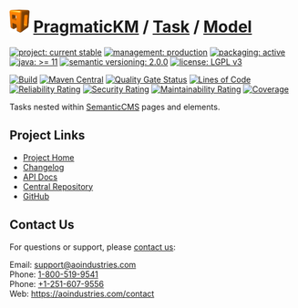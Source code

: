 # [<img src="ao-logo.png" alt="AO Logo" width="35" height="40">](https://github.com/ao-apps) [PragmaticKM](https://github.com/ao-apps/pragmatickm) / [Task](https://github.com/ao-apps/pragmatickm-task) / [Model](https://github.com/ao-apps/pragmatickm-task-model)

[![project: current stable](https://pragmatickm.com/ao-badges/project-current-stable.svg)](https://aoindustries.com/life-cycle#project-current-stable)
[![management: production](https://pragmatickm.com/ao-badges/management-production.svg)](https://aoindustries.com/life-cycle#management-production)
[![packaging: active](https://pragmatickm.com/ao-badges/packaging-active.svg)](https://aoindustries.com/life-cycle#packaging-active)  
[![java: &gt;= 11](https://pragmatickm.com/ao-badges/java-11.svg)](https://docs.oracle.com/en/java/javase/11/)
[![semantic versioning: 2.0.0](https://pragmatickm.com/ao-badges/semver-2.0.0.svg)](https://semver.org/spec/v2.0.0.html)
[![license: LGPL v3](https://pragmatickm.com/ao-badges/license-lgpl-3.0.svg)](https://www.gnu.org/licenses/lgpl-3.0)

[![Build](https://github.com/ao-apps/pragmatickm-task-model/workflows/Build/badge.svg?branch=1.x)](https://github.com/ao-apps/pragmatickm-task-model/actions?query=workflow%3ABuild)
[![Maven Central](https://maven-badges.herokuapp.com/maven-central/com.pragmatickm/pragmatickm-task-model/badge.svg)](https://maven-badges.herokuapp.com/maven-central/com.pragmatickm/pragmatickm-task-model)
[![Quality Gate Status](https://sonarcloud.io/api/project_badges/measure?branch=1.x&project=com.pragmatickm%3Apragmatickm-task-model&metric=alert_status)](https://sonarcloud.io/dashboard?branch=1.x&id=com.pragmatickm%3Apragmatickm-task-model)
[![Lines of Code](https://sonarcloud.io/api/project_badges/measure?branch=1.x&project=com.pragmatickm%3Apragmatickm-task-model&metric=ncloc)](https://sonarcloud.io/component_measures?branch=1.x&id=com.pragmatickm%3Apragmatickm-task-model&metric=ncloc)  
[![Reliability Rating](https://sonarcloud.io/api/project_badges/measure?branch=1.x&project=com.pragmatickm%3Apragmatickm-task-model&metric=reliability_rating)](https://sonarcloud.io/component_measures?branch=1.x&id=com.pragmatickm%3Apragmatickm-task-model&metric=Reliability)
[![Security Rating](https://sonarcloud.io/api/project_badges/measure?branch=1.x&project=com.pragmatickm%3Apragmatickm-task-model&metric=security_rating)](https://sonarcloud.io/component_measures?branch=1.x&id=com.pragmatickm%3Apragmatickm-task-model&metric=Security)
[![Maintainability Rating](https://sonarcloud.io/api/project_badges/measure?branch=1.x&project=com.pragmatickm%3Apragmatickm-task-model&metric=sqale_rating)](https://sonarcloud.io/component_measures?branch=1.x&id=com.pragmatickm%3Apragmatickm-task-model&metric=Maintainability)
[![Coverage](https://sonarcloud.io/api/project_badges/measure?branch=1.x&project=com.pragmatickm%3Apragmatickm-task-model&metric=coverage)](https://sonarcloud.io/component_measures?branch=1.x&id=com.pragmatickm%3Apragmatickm-task-model&metric=Coverage)

Tasks nested within [SemanticCMS](https://github.com/ao-apps/semanticcms) pages and elements.

## Project Links
* [Project Home](https://pragmatickm.com/task/model/)
* [Changelog](https://pragmatickm.com/task/model/changelog)
* [API Docs](https://pragmatickm.com/task/model/apidocs/)
* [Central Repository](https://central.sonatype.com/artifact/com.pragmatickm/pragmatickm-task-model)
* [GitHub](https://github.com/ao-apps/pragmatickm-task-model)

## Contact Us
For questions or support, please [contact us](https://aoindustries.com/contact):

Email: [support@aoindustries.com](mailto:support@aoindustries.com)  
Phone: [1-800-519-9541](tel:1-800-519-9541)  
Phone: [+1-251-607-9556](tel:+1-251-607-9556)  
Web: https://aoindustries.com/contact
